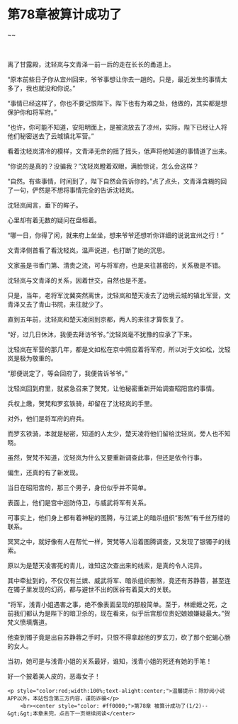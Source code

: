 # 第78章被算计成功了
~~
    	    <p name="pagetop" href="javascript:void(0);" onclick="return false" style="line-height: 35px;padding: 10px;color: #333;"> </p><p>离了甘露殿，沈轻岚与文青泽一前一后的走在长长的甬道上。</p><p>“原本前些日子你从宜州回来，爷爷事想让你去一趟的。只是，最近发生的事情太多了，我也就没和你说。”</p><p>“事情已经这样了，你也不要记恨陛下。陛下也有为难之处，他做的，其实都是想保护你和将军府。”</p><p>“也许，你可能不知道，安阳明面上，是被流放去了凉州，实际，陛下已经让人将他们秘密送去了云城镇北军营。”</p><p>看着沈轻岚清冷的模样，文青泽无奈的摇了摇头，低声将他知道的事情道了出来。</p><p>“你说的是真的？没骗我？”沈轻岚瞪着双眼，满脸惊诧，怎么会这样？</p><p>“自然。有些事情，时间到了，陛下自然会告诉你的。”点了点头，文青泽含糊的回了一句，俨然是不想将事情完全的告诉沈轻岚。</p><p>沈轻岚闻言，垂下的眸子。</p><p>心里却有着无数的疑问在盘桓着。</p><p>“哪一日，你得了闲，就来府上坐坐，想来爷爷还想听你详细的说说宜州之行！”</p><p>文青泽侧首看了看沈轻岚，温声说道，也打断了她的沉思。</p><p>文家虽是书香门第、清贵之流，可与将军府，也是来往甚密的，关系极是不错。</p><p>沈轻岚与文青泽的关系，因着世交，自然也是不差。</p><p>只是，当年，老将军沈冀突然离世，沈轻岚和楚天凌去了边境云城的镇北军营，文青泽又去了青山书院，来往就少了。</p><p>直到五年前，沈轻岚和楚天凌回到京都，两人的来往才算恢复了。</p><p>“好，过几日休沐，我便去拜访爷爷。”沈轻岚毫不犹豫的应承了下来。</p><p>沈轻岚在军营的那几年，都是文如松在京中照应着将军府，所以对于文如松，沈轻岚是极为敬重的。</p><p>“那便说定了，等会回府了，我便告诉爷爷。”</p><p>沈轻岚回到府里，就紧急召来了贺梵，让他秘密重新开始调查昭阳宫的事情。</p><p>兵权上缴，贺梵和罗玄铁骑，却留在了沈轻岚的手里。</p><p>对外，他们是将军府的府兵。</p><p>而罗玄铁骑，本就是秘密，知道的人太少，楚天凌将他们留给沈轻岚，旁人也不知晓。</p><p>虽然，贺梵不知道，沈轻岚为什么又要重新调查此事，但还是依令行事。</p><p>偏生，还真的有了新发现。</p><p>当日在昭阳宫的，那三个男子，身份似乎并不简单。</p><p>表面上，他们是宫中巡防侍卫，与威武将军有关系。</p><p>可事实上，他们身上都有着神秘的图腾，与江湖上的暗杀组织“影煞”有千丝万缕的联系。</p><p>冥冥之中，就好像有人在帮忙一样，贺梵等人沿着图腾调查，又发现了银镯子的线索。</p><p>原以为是楚天凌害死的青儿，谁知这次查出来的线索，是真的令人诧异。</p><p>其中牵扯到的，不仅仅有兰嫔、威武将军、暗杀组织影煞，竟还有苏静蓉，甚至连在镯子里发现的幻药，都与避世不出的医谷有着莫大的关联。</p><p>“将军，浅青小姐遇害之事，绝不像表面呈现的那般简单。至于，林嬷嬷之死，之前我们都认为是陛下的暗卫杀的，现在看来，似乎后宫那位贵妃娘娘嫌疑最大。”贺梵义愤填膺道。</p><p>他查到镯子竟是出自苏静蓉之手时，只恨不得拿起他的罗玄刀，砍了那个蛇蝎心肠的女人。</p><p>当初，她可是与浅青小姐的关系最好，谁知，浅青小姐的死还有她的手笔！</p><p>好一个披着美人皮的，恶毒女子！</p>
    	
   	<p style="color:red;width:100%;text-alight:center;">温馨提示：除妙阅小说APP以外，本站包含第三方内容，谨防诈骗</p>
    	<br><center style="color: #ff0000;">第78章 被算计成功了(1/2)--&gt;&gt;本章未完，点击下一页继续阅读</center>
    	
